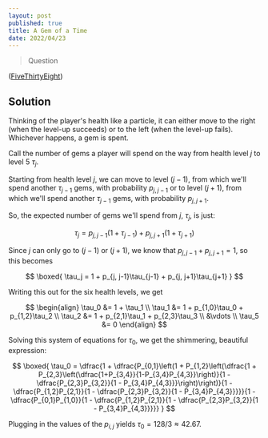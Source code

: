 ```yaml
---
layout: post
published: true
title: A Gem of a Time
date: 2022/04/23
---
```


>Question

<!--more-->

([FiveThirtyEight](URL))

## Solution

Thinking of the player's health like a particle, it can either move to the right (when the level-up succeeds) or to the left (when the level-up fails). Whichever happens, a gem is spent.

Call the number of gems a player will spend on the way from health level $j$ to level $5$ $\tau_j.$ 

Starting from health level $j,$ we can move to level $(j-1),$ from which we'll spend another $\tau_{j-1}$ gems, with probability $p_{j,j-1}$ or to level $(j+1),$ from which we'll spend another $\tau_{j-1}$ gems, with probability $p_{j, j+1}.$ 

So, the expected number of gems we'll spend from $j,$ $\tau_j,$ is just:

$$
  \tau_j = p_{j, j-1}(1 + \tau_{j-1}) + p_{j, j+1}(1 + \tau_{j+1})
$$

Since $j$ can only go to $(j-1)$ or $(j+1),$ we know that $p_{j,j-1} + p_{j,j+1} = 1,$ so this becomes

$$
  \boxed{
    \tau_j = 1 + p_{j, j-1}\tau_{j-1} + p_{j, j+1}\tau_{j+1}
  }
$$

Writing this out for the six health levels, we get

$$
  \begin{align}
    \tau_0 &= 1 + \tau_1 \\
    \tau_1 &= 1 + p_{1,0}\tau_0 + p_{1,2}\tau_2 \\
    \tau_2 &= 1 + p_{2,1}\tau_1 + p_{2,3}\tau_3 \\
    &\vdots \\
    \tau_5 &= 0
  \end{align}
$$

Solving this system of equations for $\tau_0,$ we get the shimmering, beautiful expression:

<!-- $$
  \boxed{
    \tau_0 = p_{0,1}\dfrac{2 + p_{1,2}(1 - p_{2,1}) + p_{1,2}p_{2,3} - 2p_{2,3}p_{3,2} + p_{1,2}p_{2,3}p_{3,4} - 2p_{3,4}p_{4,3} - p_{1,2}p_{3,4}p_{4,3} + p_{1,2}p_{2,1}p_{3,4}p_{4,3}}{1-p_{0,1}p_{1,0} - p_{1,2}p_{2,1} - p_{2,3}p_{3,2} - p_{3,4}p_{4,3} + p_{0,1}p_{1,0}p_{2,3}p_{3,2} + p_{0,1}p_{1,0}p_{3,4}p_{4,3} + p_{1,2}p_{2,1}p_{3,4}p_{4,3}}
    }
$$
 -->

$$
\boxed{
  \tau_0 = \dfrac{1 + \dfrac{P_{0,1}\left(1 + P_{1,2}\left(\dfrac{1 + P_{2,3}\left(\dfrac{1+P_{3,4}}{1-P_{3,4}P_{4,3}}\right)}{1 - \dfrac{P_{2,3}P_{3,2}}{1 - P_{3,4}P_{4,3}}}\right)\right)}{1 - \dfrac{P_{1,2}P_{2,1}}{1 - \dfrac{P_{2,3}P_{3,2}}{1 - P_{3,4}P_{4,3}}}}}{1 - \dfrac{P_{0,1}P_{1,0}}{1 - \dfrac{P_{1,2}P_{2,1}}{1 - \dfrac{P_{2,3}P_{3,2}}{1 - P_{3,4}P_{4,3}}}}}
}
$$

Plugging in the values of the $p_{i,j}$ yields $\tau_0 = 128/3 \approx 42.67.$

<br>
